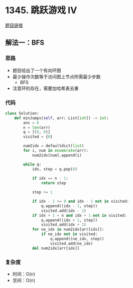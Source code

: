 # 1345. 跳跃游戏 IV

[题目链接](https://leetcode.cn/problems/jump-game-iv/description/)

## 解法一：BFS

### 思路

- 题目给出了一个有向环图
- 最少操作次数等于访问图上节点所需最少步数
  - BFS
- 注意环的存在，需要加哈希表去重

### 代码

```py
class Solution:
    def minJumps(self, arr: List[int]) -> int:
        ans = 0
        n = len(arr)
        q = [(0, 0)]
        visited = {0}

        num2idx = defaultdict(list)
        for i, num in enumerate(arr):
            num2idx[num].append(i)

        while q:
            idx, step = q.pop(0)
            
            if idx == n - 1:
                return step

            step += 1

            if idx - 1 >= 0 and idx - 1 not in visited:
                q.append((idx - 1, step))
                visited.add(idx - 1)
            if idx + 1 < n and idx + 1 not in visited:
                q.append((idx + 1, step))
                visited.add(idx + 1)
            for ne_idx in num2idx[arr[idx]]:
                if ne_idx not in visited:
                    q.append((ne_idx, step))
                    visited.add(ne_idx)
            del num2idx[arr[idx]]
```

### 复杂度

- 时间：O(n)
- 空间：O(n)
